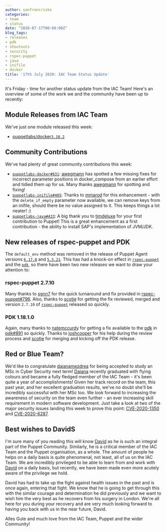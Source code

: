 ```yaml
---
author: sanfrancrisko
categories:
- team
- status
date: "2020-07-17T00:00:00Z"
blog_tags:
- releases
- pdk
- shoutouts
- security
- rspec-puppet
- java
- inifile
- docker
title: '17th July 2020: IAC Team Status Update'
---
```


It's Friday - time for another status update from the IAC Team!
Here's an overview of some of the work we and the community have been up to recently:

## Module Releases from IAC Team
We've just one module released this week:
- [puppetlabs/docker][docker-forge][`3.10.2`][docker-3-10-2]

## Community Contributions
We've had plenty of great community contributions this week:
- [`puppetlabs-docker#631`][docker-631]: [awegmann][awegmann] has spotted a few missing fixes for incorrect parameter positions in docker_compose from an earlier effort and tidied them up for us.
Many thanks [awegmann][awegmann] for spotting and fixing!
- [`puppetlabs-inifile#405`][inifile-405]: Thanks to [mmarod][mmarod] for this enhancement - with the `delete_if_empty` parameter now available, we can remove keys from an inifile, should there be no value assigned to it.
This keeps things a lot neater! :)
- [`puppetlabs-java#433`][java-433]: A big thank you to [timdeluxe][timdeluxe] for your first contribution to Puppet!
This is a great enhancement as a first contribution - the ability to install SAP's implementation of JVM/JDK.

## New releases of rspec-puppet and PDK
The `default_env` method was removed in the release of Puppet Agent versions [`6.17.0`][agent_6_17_0] and [`5.5.21`][agent_5_5_21].
This has had a knock-on effect in [`rspec-puppet`][rspec-puppet] and the [`pdk`][pdk], so there have been two new releases we want to draw your attention to:
### rspec-puppet 2.7.10
Many thanks to [sgnn7][sgnn7] for the quick turnaround and fix provided in [rspec-puppet#796][rspec-puppet-796].
Also, thanks to [scotje][scotje] for getting the fix reviewed, merged and version `2.7.10` of [`rspec-puppet`][rspec-puppet] released so quickly.
### PDK 1.18.1.0
Again, many thanks to [natemccurdy][natemccurdy] for getting a fix available to the [pdk][pdk] in [pdk#891][pdk-891] so quickly.
Thanks to [joshcooper][joshcooper] for his help during the review process and [scotje][scotje] for merging and kicking off the PDK release.

## Red or Blue Team?
We'd like to congratulate [daianamezdrea][daianamezdrea] for being accepted to study an MSc in Cyber Security next term!
[Daiana][daianamezdrea] recently graduated with flying colours and became a fully fledged member of the IAC Team - it's been quite a year of accomplishments!
Given her track record on the team, this past year, and her excellent graduation results, we've no doubt she'll be incredibly successful with her MSc too.
We look forward to increasing the awareness of security on the team even further - an ever increasing skill requirement in modern software development.
Just take a look at two of the major security issues landing this week to prove this point: [CVE-2020-1350][CVE-2020-1350] and [CVE-2020-6287][CVE-2020-6287].

## Best wishes to DavidS
I'm sure many of you reading this will know [David][davids] as he is such an integral part of the Puppet Community.
Similarly, he is a critical member of the IAC Team and the Puppet organisation, as a whole.
The amount of people he helps on a daily basis is quite phenomenal, not least, all of us on the IAC Team.
We are incredibly privileged to be able to learn from and work with [David][davids] on a daily basis, but recently, we have been made even more acutely aware of the privilege we hold.

David has had to take up the fight against health issues in the past and is once again, entering that fight.
We know that he is going to get through this with the similar courage and determination he did previously and we want to wish him the very best as he recovers from his surgery in London.
We're all here for you during your recovery and are very much looking forward to having you back with us in the near future, David.

Alles Gute and much love from the IAC Team, Puppet and the wider Community!

[agent_6_17_0]:     https://puppet.com/docs/puppet/6.17/release_notes_puppet.html#release_notes_puppet_x-17-0
[agent_5_5_21]:     https://puppet.com/docs/puppet/5.5/release_notes.html#puppet-5521
[rspec-puppet]:     https://github.com/rodjek/rspec-puppet
[pdk]:              https://github.com/puppetlabs/pdk
[rspec-puppet-796]: https://github.com/rodjek/rspec-puppet/pull/797
[sgnn7]:            https://github.com/sgnn7
[scotje]:           https://github.com/scotje
[pdk-891]:          https://github.com/puppetlabs/pdk/pull/891
[natemccurdy]:      https://github.com/natemccurdy
[joshcooper]:       https://github.com/joshcooper
[daianamezdrea]:    https://github.com/daianamezdrea
[CVE-2020-1350]:    https://blog.rapid7.com/2020/07/14/windows-dns-server-remote-code-execution-vulnerability-cve-2020-1350-what-you-need-to-know/
[CVE-2020-6287]:    https://blog.rapid7.com/2020/07/14/pay-attention-to-your-sap-security/
[docker-forge]:     https://forge.puppet.com/puppetlabs/docker
[docker-3-10-2]:    https://forge.puppet.com/puppetlabs/docker/changelog#v3102-2020-07-16
[docker]:           https://github.com/puppetlabs/puppetlabs-docker
[docker-631]:       https://github.com/puppetlabs/puppetlabs-docker/pull/631
[awegmann]:         https://github.com/awegmann
[java]:             https://github.com/puppetlabs/puppetlabs-java
[java-433]:         https://github.com/puppetlabs/puppetlabs-java/pull/433
[timdeluxe]:        https://github.com/timdeluxe
[inifile]:          https://github.com/puppetlabs/puppetlabs-inifile
[inifile-405]:      https://github.com/puppetlabs/puppetlabs-inifile/pull/405
[mmarod]:           https://github.com/mmarod
[davids]:           https://github.com/DavidS
